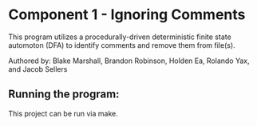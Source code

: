 # Component 1 - Ignoring Comments

This program utilizes a procedurally-driven deterministic finite state automoton (DFA) to identify comments and remove them from file(s).

Authored by: Blake Marshall, Brandon Robinson, Holden Ea, Rolando Yax, and Jacob Sellers

## Running the program: 

This project can be run via make.
